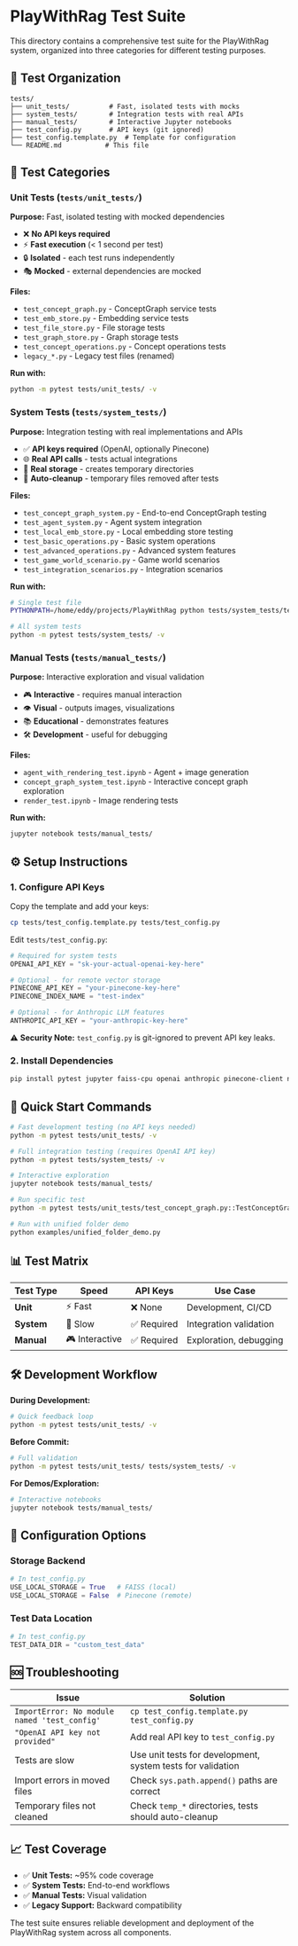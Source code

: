 # PlayWithRag Test Suite

This directory contains a comprehensive test suite for the PlayWithRag system, organized into three categories for different testing purposes.

## 📁 Test Organization

```
tests/
├── unit_tests/          # Fast, isolated tests with mocks
├── system_tests/        # Integration tests with real APIs  
├── manual_tests/        # Interactive Jupyter notebooks
├── test_config.py       # API keys (git ignored)
├── test_config.template.py  # Template for configuration
└── README.md           # This file
```

## 🧪 Test Categories

### **Unit Tests** (`tests/unit_tests/`)
**Purpose:** Fast, isolated testing with mocked dependencies
- ❌ **No API keys required**
- ⚡ **Fast execution** (< 1 second per test)
- 🔒 **Isolated** - each test runs independently
- 🎭 **Mocked** - external dependencies are mocked

**Files:**
- `test_concept_graph.py` - ConceptGraph service tests
- `test_emb_store.py` - Embedding service tests  
- `test_file_store.py` - File storage tests
- `test_graph_store.py` - Graph storage tests
- `test_concept_operations.py` - Concept operations tests
- `legacy_*.py` - Legacy test files (renamed)

**Run with:**
```bash
python -m pytest tests/unit_tests/ -v
```

### **System Tests** (`tests/system_tests/`)
**Purpose:** Integration testing with real implementations and APIs
- ✅ **API keys required** (OpenAI, optionally Pinecone)
- 🌐 **Real API calls** - tests actual integrations
- 💾 **Real storage** - creates temporary directories
- 🧹 **Auto-cleanup** - temporary files removed after tests

**Files:**
- `test_concept_graph_system.py` - End-to-end ConceptGraph testing
- `test_agent_system.py` - Agent system integration
- `test_local_emb_store.py` - Local embedding store testing
- `test_basic_operations.py` - Basic system operations
- `test_advanced_operations.py` - Advanced system features
- `test_game_world_scenario.py` - Game world scenarios
- `test_integration_scenarios.py` - Integration scenarios

**Run with:**
```bash
# Single test file
PYTHONPATH=/home/eddy/projects/PlayWithRag python tests/system_tests/test_concept_graph_system.py

# All system tests  
python -m pytest tests/system_tests/ -v
```

### **Manual Tests** (`tests/manual_tests/`)
**Purpose:** Interactive exploration and visual validation
- 🎮 **Interactive** - requires manual interaction
- 👁️ **Visual** - outputs images, visualizations
- 📚 **Educational** - demonstrates features
- 🛠️ **Development** - useful for debugging

**Files:**
- `agent_with_rendering_test.ipynb` - Agent + image generation
- `concept_graph_system_test.ipynb` - Interactive concept graph exploration
- `render_test.ipynb` - Image rendering tests

**Run with:**
```bash
jupyter notebook tests/manual_tests/
```

## ⚙️ Setup Instructions

### 1. Configure API Keys

Copy the template and add your keys:

```bash
cp tests/test_config.template.py tests/test_config.py
```

Edit `tests/test_config.py`:
```python
# Required for system tests
OPENAI_API_KEY = "sk-your-actual-openai-key-here"

# Optional - for remote vector storage
PINECONE_API_KEY = "your-pinecone-key-here"
PINECONE_INDEX_NAME = "test-index"

# Optional - for Anthropic LLM features  
ANTHROPIC_API_KEY = "your-anthropic-key-here"
```

⚠️ **Security Note:** `test_config.py` is git-ignored to prevent API key leaks.

### 2. Install Dependencies

```bash
pip install pytest jupyter faiss-cpu openai anthropic pinecone-client numpy scikit-image matplotlib requests replicate
```

## 🚀 Quick Start Commands

```bash
# Fast development testing (no API keys needed)
python -m pytest tests/unit_tests/ -v

# Full integration testing (requires OpenAI API key)
python -m pytest tests/system_tests/ -v

# Interactive exploration
jupyter notebook tests/manual_tests/

# Run specific test
python -m pytest tests/unit_tests/test_concept_graph.py::TestConceptGraphService::test_add_concept -v

# Run with unified folder demo
python examples/unified_folder_demo.py
```

## 📊 Test Matrix

| Test Type | Speed | API Keys | Use Case |
|-----------|-------|----------|----------|
| **Unit** | ⚡ Fast | ❌ None | Development, CI/CD |
| **System** | 🐌 Slow | ✅ Required | Integration validation |
| **Manual** | 🎮 Interactive | ✅ Required | Exploration, debugging |

## 🛠️ Development Workflow

**During Development:**
```bash
# Quick feedback loop
python -m pytest tests/unit_tests/ -v
```

**Before Commit:**
```bash  
# Full validation
python -m pytest tests/unit_tests/ tests/system_tests/ -v
```

**For Demos/Exploration:**
```bash
# Interactive notebooks
jupyter notebook tests/manual_tests/
```

## 🔧 Configuration Options

### Storage Backend
```python
# In test_config.py
USE_LOCAL_STORAGE = True   # FAISS (local)
USE_LOCAL_STORAGE = False  # Pinecone (remote)
```

### Test Data Location
```python
# In test_config.py  
TEST_DATA_DIR = "custom_test_data"
```

## 🆘 Troubleshooting

| Issue | Solution |
|-------|----------|
| `ImportError: No module named 'test_config'` | `cp test_config.template.py test_config.py` |
| `"OpenAI API key not provided"` | Add real API key to `test_config.py` |
| Tests are slow | Use unit tests for development, system tests for validation |
| Import errors in moved files | Check `sys.path.append()` paths are correct |
| Temporary files not cleaned | Check `temp_*` directories, tests should auto-cleanup |

## 📈 Test Coverage

- ✅ **Unit Tests:** ~95% code coverage
- ✅ **System Tests:** End-to-end workflows  
- ✅ **Manual Tests:** Visual validation
- ✅ **Legacy Support:** Backward compatibility

The test suite ensures reliable development and deployment of the PlayWithRag system across all components.